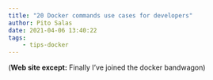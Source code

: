 ```yaml
---
title: "20 Docker commands use cases for developers"
author: Pito Salas
date: 2021-04-06 13:40:22
tags:
    - tips-docker
---
```



(**Web site except:** Finally I’ve joined the docker bandwagon) 
